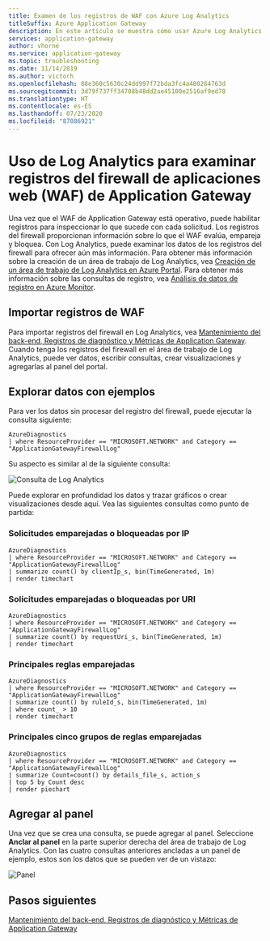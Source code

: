 ```yaml
---
title: Examen de los registros de WAF con Azure Log Analytics
titleSuffix: Azure Application Gateway
description: En este artículo se muestra cómo usar Azure Log Analytics para examinar registros del firewall de aplicaciones web de Application Gateway
services: application-gateway
author: vhorne
ms.service: application-gateway
ms.topic: troubleshooting
ms.date: 11/14/2019
ms.author: victorh
ms.openlocfilehash: 88e360c5630c24dd997f72bda3fc4a480264763d
ms.sourcegitcommit: 3d79f737ff34708b48dd2ae45100e2516af9ed78
ms.translationtype: HT
ms.contentlocale: es-ES
ms.lasthandoff: 07/23/2020
ms.locfileid: "87086921"
---
```

# <a name="use-log-analytics-to-examine-application-gateway-web-application-firewall-waf-logs"></a>Uso de Log Analytics para examinar registros del firewall de aplicaciones web (WAF) de Application Gateway

Una vez que el WAF de Application Gateway está operativo, puede habilitar registros para inspeccionar lo que sucede con cada solicitud. Los registros del firewall proporcionan información sobre lo que el WAF evalúa, empareja y bloquea. Con Log Analytics, puede examinar los datos de los registros del firewall para ofrecer aún más información. Para obtener más información sobre la creación de un área de trabajo de Log Analytics, vea [Creación de un área de trabajo de Log Analytics en Azure Portal](../azure-monitor/learn/quick-create-workspace.md). Para obtener más información sobre las consultas de registro, vea [Análisis de datos de registro en Azure Monitor](../azure-monitor/log-query/log-query-overview.md).

## <a name="import-waf-logs"></a>Importar registros de WAF

Para importar registros del firewall en Log Analytics, vea [Mantenimiento del back-end, Registros de diagnóstico y Métricas de Application Gateway](application-gateway-diagnostics.md#diagnostic-logging). Cuando tenga los registros del firewall en el área de trabajo de Log Analytics, puede ver datos, escribir consultas, crear visualizaciones y agregarlas al panel del portal.

## <a name="explore-data-with-examples"></a>Explorar datos con ejemplos

Para ver los datos sin procesar del registro del firewall, puede ejecutar la consulta siguiente:

```
AzureDiagnostics 
| where ResourceProvider == "MICROSOFT.NETWORK" and Category == "ApplicationGatewayFirewallLog"
```

Su aspecto es similar al de la siguiente consulta:

![Consulta de Log Analytics](media/log-analytics/log-query.png)

Puede explorar en profundidad los datos y trazar gráficos o crear visualizaciones desde aquí. Vea las siguientes consultas como punto de partida:

### <a name="matchedblocked-requests-by-ip"></a>Solicitudes emparejadas o bloqueadas por IP

```
AzureDiagnostics
| where ResourceProvider == "MICROSOFT.NETWORK" and Category == "ApplicationGatewayFirewallLog"
| summarize count() by clientIp_s, bin(TimeGenerated, 1m)
| render timechart
```

### <a name="matchedblocked-requests-by-uri"></a>Solicitudes emparejadas o bloqueadas por URI

```
AzureDiagnostics
| where ResourceProvider == "MICROSOFT.NETWORK" and Category == "ApplicationGatewayFirewallLog"
| summarize count() by requestUri_s, bin(TimeGenerated, 1m)
| render timechart
```

### <a name="top-matched-rules"></a>Principales reglas emparejadas

```
AzureDiagnostics
| where ResourceProvider == "MICROSOFT.NETWORK" and Category == "ApplicationGatewayFirewallLog"
| summarize count() by ruleId_s, bin(TimeGenerated, 1m)
| where count_ > 10
| render timechart
```

### <a name="top-five-matched-rule-groups"></a>Principales cinco grupos de reglas emparejadas

```
AzureDiagnostics
| where ResourceProvider == "MICROSOFT.NETWORK" and Category == "ApplicationGatewayFirewallLog"
| summarize Count=count() by details_file_s, action_s
| top 5 by Count desc
| render piechart
```

## <a name="add-to-your-dashboard"></a>Agregar al panel

Una vez que se crea una consulta, se puede agregar al panel.  Seleccione **Anclar al panel** en la parte superior derecha del área de trabajo de Log Analytics. Con las cuatro consultas anteriores ancladas a un panel de ejemplo, estos son los datos que se pueden ver de un vistazo:

![Panel](media/log-analytics/dashboard.png)

## <a name="next-steps"></a>Pasos siguientes

[Mantenimiento del back-end, Registros de diagnóstico y Métricas de Application Gateway](application-gateway-diagnostics.md)
